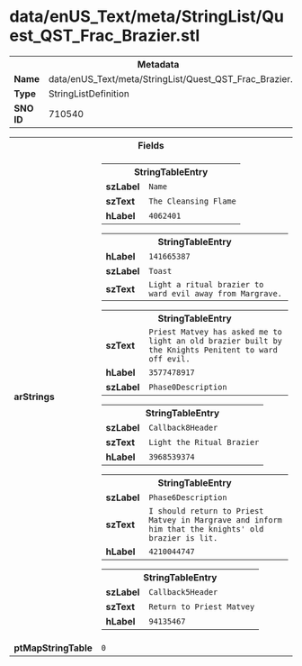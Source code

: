 <h1>data/enUS_Text/meta/StringList/Quest_QST_Frac_Brazier.stl</h1><table><tr><th colspan="100%">Metadata</th></tr><tr><td><b>Name</b></td><td>data/enUS_Text/meta/StringList/Quest_QST_Frac_Brazier.stl</td></tr><tr><td><b>Type</b></td><td>StringListDefinition</td></tr><tr><td><b>SNO ID</b></td><td>710540</td></tr></table>

<table><tr><th colspan="100%">Fields</th></tr><tr><td><b>arStrings</b></td><td><table><tr><th colspan="100%">StringTableEntry</th></tr><tr><td><b>szLabel</b></td><td><code>Name</code></td></tr><tr><td><b>szText</b></td><td><code>The Cleansing Flame</code></td></tr><tr><td><b>hLabel</b></td><td><code>4062401</code></td></tr></table>


<table><tr><th colspan="100%">StringTableEntry</th></tr><tr><td><b>hLabel</b></td><td><code>141665387</code></td></tr><tr><td><b>szLabel</b></td><td><code>Toast</code></td></tr><tr><td><b>szText</b></td><td><code>Light a ritual brazier to ward evil away from Margrave.</code></td></tr></table>


<table><tr><th colspan="100%">StringTableEntry</th></tr><tr><td><b>szText</b></td><td><code>Priest Matvey has asked me to light an old brazier built by the Knights Penitent to ward off evil.</code></td></tr><tr><td><b>hLabel</b></td><td><code>3577478917</code></td></tr><tr><td><b>szLabel</b></td><td><code>Phase0Description</code></td></tr></table>


<table><tr><th colspan="100%">StringTableEntry</th></tr><tr><td><b>szLabel</b></td><td><code>Callback8Header</code></td></tr><tr><td><b>szText</b></td><td><code>Light the Ritual Brazier</code></td></tr><tr><td><b>hLabel</b></td><td><code>3968539374</code></td></tr></table>


<table><tr><th colspan="100%">StringTableEntry</th></tr><tr><td><b>szLabel</b></td><td><code>Phase6Description</code></td></tr><tr><td><b>szText</b></td><td><code>I should return to Priest Matvey in Margrave and inform him that the knights' old brazier is lit.</code></td></tr><tr><td><b>hLabel</b></td><td><code>4210044747</code></td></tr></table>


<table><tr><th colspan="100%">StringTableEntry</th></tr><tr><td><b>szLabel</b></td><td><code>Callback5Header</code></td></tr><tr><td><b>szText</b></td><td><code>Return to Priest Matvey</code></td></tr><tr><td><b>hLabel</b></td><td><code>94135467</code></td></tr></table>


</td></tr><tr><td><b>ptMapStringTable</b></td><td><code>0</code></td></tr></table>

